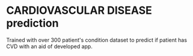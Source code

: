 # CARDIOVASCULAR DISEASE prediction
 Trained with over 300 patient's condition dataset to predict if patient has CVD with an aid of developed app.
